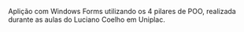 Aplição com Windows Forms utilizando os 4 pilares de POO, realizada durante as aulas do Luciano Coelho em Uniplac.
